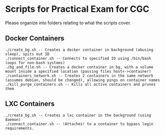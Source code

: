 # Scripts for Practical Exam for CGC

Please organize into folders relating to what the scripts cover.

## Docker Containers
    ./create_bg.sh -- Creates a docker container in background (abusing sleep), spits out ID
    ./connect_container.sh -- Connects to specified ID using /bin/bash (oops for non-bash systems)
    ./bg_and_file.sh -- Creates a docker container in bg, with a volume mount inside a specified location (passing files host<->container)
    ./containers_network.sh -- Creates 2 containers in the same network (assumes debian, should be changed), allowing pings on container names
    ./kill_purge_containers.sh -- Kills all active containers and prunes them

## LXC Containers
    ./create_bg.sh -- Creates a lxc container in the background (using daemon)
    ./connect_container.sh -- !Attaches! to a container to bypass login requirements.